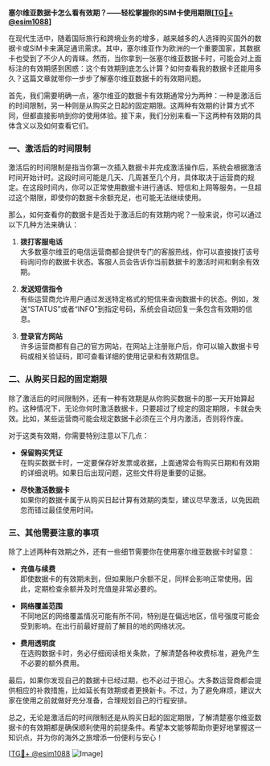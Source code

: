 **塞尔维亚数据卡怎么看有效期？——轻松掌握你的SIM卡使用期限[[TG💪+ @esim1088](https://t.me/s/esim1088)]**

在现代生活中，随着国际旅行和跨境业务的增多，越来越多的人选择购买国外的数据卡或SIM卡来满足通讯需求。其中，塞尔维亚作为欧洲的一个重要国家，其数据卡也受到了不少人的青睐。然而，当你拿到一张塞尔维亚数据卡时，可能会对上面标注的有效期感到困惑：这个有效期到底怎么计算？如何查看我的数据卡还能用多久？这篇文章就带你一步步了解塞尔维亚数据卡的有效期问题。

首先，我们需要明确一点，塞尔维亚的数据卡有效期通常分为两种：一种是激活后的时间限制，另一种则是从购买之日起的固定期限。这两种有效期的计算方式不同，但都直接影响到你的使用体验。接下来，我们分别来看一下这两种有效期的具体含义以及如何查看它们。

### 一、激活后的时间限制

激活后的时间限制是指当你第一次插入数据卡并完成激活操作后，系统会根据激活时间开始计时。这段时间可能是几天、几周甚至几个月，具体取决于运营商的规定。在这段时间内，你可以正常使用数据卡进行通话、短信和上网等服务。一旦超过这个期限，即使你的数据卡余额充足，也可能无法继续使用。

那么，如何查看你的数据卡是否处于激活后的有效期内呢？一般来说，你可以通过以下几种方法来确认：

1. **拨打客服电话**  
   大多数塞尔维亚的电信运营商都会提供专门的客服热线，你可以直接拨打该号码询问你的数据卡状态。客服人员会告诉你当前数据卡的激活时间和剩余有效期。

2. **发送短信指令**  
   有些运营商允许用户通过发送特定格式的短信来查询数据卡的状态。例如，发送“STATUS”或者“INFO”到指定号码，系统会自动回复一条包含有效期的信息。

3. **登录官方网站**  
   许多运营商都有自己的官方网站，在网站上注册账户后，你可以输入数据卡号码或相关验证码，即可查看详细的使用记录和有效期信息。

### 二、从购买日起的固定期限

除了激活后的时间限制外，还有一种有效期是从你购买数据卡的那一天开始算起的。这种情况下，无论你何时激活数据卡，只要超过了规定的固定期限，卡就会失效。比如，某些运营商可能会规定数据卡必须在三个月内激活，否则将作废。

对于这类有效期，你需要特别注意以下几点：

- **保留购买凭证**  
  在购买数据卡时，一定要保存好发票或收据，上面通常会有购买日期和有效期的详细说明。如果日后出现问题，这些文件将是重要的证据。

- **尽快激活数据卡**  
  如果你的数据卡属于从购买日起计算有效期的类型，建议尽早激活，以免因疏忽而错过最佳使用时间。

### 三、其他需要注意的事项

除了上述两种有效期之外，还有一些细节需要你在使用塞尔维亚数据卡时留意：

- **充值与续费**  
  即使数据卡的有效期未到，但如果账户余额不足，同样会影响正常使用。因此，定期检查余额并及时充值是非常必要的。

- **网络覆盖范围**  
  不同地区的网络覆盖情况可能有所不同，特别是在偏远地区，信号强度可能会受到影响。在出行前最好提前了解目的地的网络状况。

- **费用透明度**  
  在选购数据卡时，务必仔细阅读相关条款，了解清楚各种收费标准，避免产生不必要的额外费用。

最后，如果你发现自己的数据卡已经过期，也不必过于担心。大多数运营商都会提供相应的补救措施，比如延长有效期或者更换新卡。不过，为了避免麻烦，建议大家在使用之前就做好充分准备，合理规划自己的行程安排。

总之，无论是激活后的时间限制还是从购买日起的固定期限，了解清楚塞尔维亚数据卡的有效期都是确保顺利使用的前提条件。希望本文能够帮助你更好地掌握这一知识点，并为你的海外之旅增添一份便利与安心！

[[TG💪+ @esim1088](https://t.me/s/esim1088) ![Image](https://i.postimg.cc/4NQfJmqS/Snipaste-2025-05-13-00-14-12.png)]